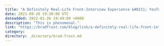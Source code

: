 ```yaml
---
title: "A Definitely Real-Life Front-Interview Experience &#8211; YouTube"
date: 2021-09-20 19:30:08 UTC
dateadded: 2022-01-26 19:49:09 +0000
description: "This is phenomenal."
link: "https://bradfrost.com/blog/link/a-definitely-real-life-front-interview-experience-youtube/"
category:
directory: _directory/brad-frost.md
---
```

